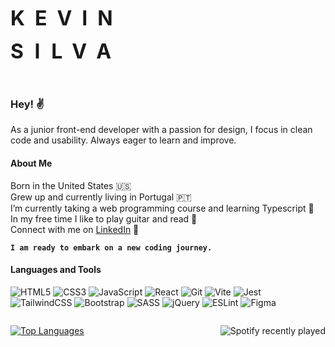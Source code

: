 <span style="font-size: 2rem; font-weight: bold; letter-spacing: 1rem">KEVIN</span>

<span style="font-size: 2rem; font-weight: bold; letter-spacing: 1.1rem">SILVA</span>

<br>

### Hey! ✌️

As a junior front-end developer with a passion for design, I focus in clean code and usability. Always eager to learn and improve.

#### About Me

Born in the United States 🇺🇸 <br>
Grew up and currently living in Portugal 🇵🇹 <br>
I’m currently taking a web programming course and learning Typescript 📖<br>
In my free time I like to play guitar and read 🎸 <br>
Connect with me on [LinkedIn](https://www.linkedin.com/in/kevinsilva-j/) 💬<br>

**`I am ready to embark on a new coding journey.`**

#### Languages and Tools

![HTML5](https://img.shields.io/badge/html5-%23323330.svg?style=for-the-badge&logo=html5&logoColor=white)
![CSS3](https://img.shields.io/badge/css3-%23323330.svg?style=for-the-badge&logo=css3&logoColor=white)
![JavaScript](https://img.shields.io/badge/javascript-%23323330.svg?style=for-the-badge&logo=javascript&logoColor=white)
![React](https://img.shields.io/badge/react-%23323330.svg?style=for-the-badge&logo=react&logoColor=white)
![Git](https://img.shields.io/badge/git-%23323330.svg?style=for-the-badge&logo=git&logoColor=white)
![Vite](https://img.shields.io/badge/vite-%23323330.svg?style=for-the-badge&logo=vite&logoColor=white)
![Jest](https://img.shields.io/badge/jest-%23323330.svg?style=for-the-badge&logo=jest&logoColor=white)<br>
![TailwindCSS](https://img.shields.io/badge/tailwindcss-%23323330.svg?style=for-the-badge&logo=tailwind-css&logoColor=white)
![Bootstrap](https://img.shields.io/badge/bootstrap-%23323330.svg?style=for-the-badge&logo=bootstrap&logoColor=white)
![SASS](https://img.shields.io/badge/SASS-%23323330.svg?style=for-the-badge&logo=SASS&logoColor=white)
![jQuery](https://img.shields.io/badge/jquery-%23323330.svg?style=for-the-badge&logo=jquery&logoColor=white)
![ESLint](https://img.shields.io/badge/ESLint-%23323330?style=for-the-badge&logo=eslint&logoColor=white)
![Figma](https://img.shields.io/badge/figma-%23323330.svg?style=for-the-badge&logo=figma&logoColor=white)
<br>

<div style="display: flex; justify-content: space-between;  align-items: center;">

[![Top Languages](https://github-readme-stats-lyart-phi.vercel.app/api/top-langs/?username=kevinsilva&layout=compact&theme=merko&hide=html&border_color=000)](https://github.com/anuraghazra/github-readme-stats)

![Spotify recently played](https://spotify-recently-played-readme.vercel.app/api?user=jeffreyca16&count=2)

</div>
